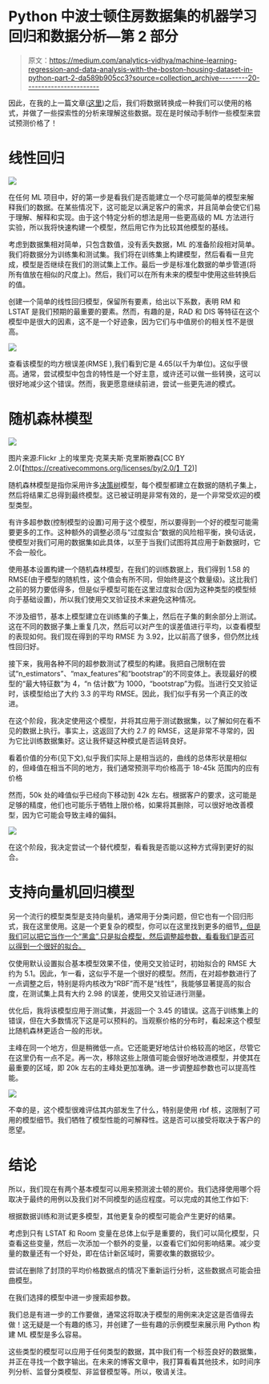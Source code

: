 # Python 中波士顿住房数据集的机器学习回归和数据分析—第 2 部分

> 原文：<https://medium.com/analytics-vidhya/machine-learning-regression-and-data-analysis-with-the-boston-housing-dataset-in-python-part-2-da589b905cc3?source=collection_archive---------20----------------------->

因此，在我的上一篇文章([这里](/@davemason_34760/machine-learning-regression-and-data-analysis-with-the-boston-housing-dataset-in-python-part-1-c7bc47f4d7bf))之后，我们将数据转换成一种我们可以使用的格式，并做了一些探索性的分析来理解这些数据。现在是时候动手制作一些模型来尝试预测价格了！

# 线性回归

![](img/2cebf2ceb329a78eb0c435e9dca51423.png)

在任何 ML 项目中，好的第一步是看我们是否能建立一个尽可能简单的模型来解释我们的数据。在某些情况下，这可能足以满足客户的需求，并且简单会使它们易于理解、解释和实现。由于这个特定分析的想法是用一些更高级的 ML 方法进行实验，所以我将快速构建一个模型，然后用它作为比较其他模型的基线。

考虑到数据集相对简单，只包含数值，没有丢失数据，ML 的准备阶段相对简单。我们将数据分为训练集和测试集。我们将在训练集上构建模型，然后看看一旦完成，模型是否继续在我们的测试集上工作。最后一步是标准化数据的单步管道(将所有值放在相似的尺度上)。然后，我们可以在所有未来的模型中使用这些转换后的值。

创建一个简单的线性回归模型，保留所有要素，给出以下系数，表明 RM 和 LSTAT 是我们预期的最重要的要素。然而，有趣的是，RAD 和 DIS 等特征在这个模型中是很大的因素，这不是一个好迹象，因为它们与中值房价的相关性不是很高。

![](img/871e0c8f62af2f289e9c19d819d4e5a9.png)

查看该模型的均方根误差(RMSE ),我们看到它是 4.65(以千为单位)。这似乎很高。通常，尝试模型中包含的特性是一个好主意，或许还可以做一些转换，这可以很好地减少这个错误。然而，我更愿意继续前进，尝试一些更先进的模式。

# 随机森林模型

![](img/f6d3c9166e038b63729e9acd3f4c7501.png)

图片来源:Flickr 上的埃里克·克莱夫斯·克里斯滕森[CC BY 2.0(【https://creativecommons.org/licenses/by/2.0/】T2)]

随机森林模型是指你采用许多[决策树](https://towardsdatascience.com/decision-trees-in-machine-learning-641b9c4e8052)模型，每个模型都建立在数据的随机子集上，然后将结果汇总得到最终模型。这已被证明是非常有效的，是一个非常受欢迎的模型类型。

有许多超参数(控制模型的设置)可用于这个模型，所以要得到一个好的模型可能需要更多的工作。这种额外的调整必须与“过度拟合”数据的风险相平衡，换句话说，使模型对我们可用的数据集如此具体，以至于当我们试图将其应用于新数据时，它不会一般化。

使用基本设置构建一个随机森林模型，在我们的训练数据上，我们得到 1.58 的 RMSE(由于模型的随机性，这个值会有所不同，但始终是这个数量级)。这比我们之前的努力要低得多，但是似乎模型可能在这里过度拟合(因为这种类型的模型倾向于基础设置)，所以我们使用交叉验证技术来避免这种情况。

不涉及细节，基本上模型建立在训练集的子集上，然后在子集的剩余部分上测试。这在不同的数据子集上重复几次，然后可以对产生的误差值进行平均，以查看模型的表现如何。我们现在得到的平均 RMSE 为 3.92，比以前高了很多，但仍然比线性回归好。

接下来，我用各种不同的超参数测试了模型的构建。我把自己限制在尝试“n_estimators”、“max_features”和“bootstrap”的不同变体上。表现最好的模型的“最大特征数”为 4，“n 估计数”为 1000，“bootstrap”为假。当进行交叉验证时，该模型给出了大约 3.3 的平均 RMSE。因此，我们似乎有另一个真正的改进。

在这个阶段，我决定使用这个模型，并将其应用于测试数据集，以了解如何在看不见的数据上执行。事实上，这返回了大约 2.7 的 RMSE，这是非常不寻常的，因为它比训练数据集好。这让我怀疑这种模式是否运转良好。

看着价值的分布(见下文),似乎我们实际上是相当远的，曲线的总体形状是相似的，但峰值在相当不同的地方，我们通常预测平均价格高于 18-45k 范围内的应有价格

然而，50k 处的峰值似乎已经向下移动到 42k 左右。根据客户的要求，这可能是足够的精度，他们也可能乐于牺牲上限价格，如果将其删除，可以很好地改善模型，因为它可能会导致主峰的偏斜。

![](img/96abd90ff15cb2963979b42069a14543.png)

在这个阶段，我决定尝试一个替代模型，看看我是否能以这种方式得到更好的拟合。

# 支持向量机回归模型

另一个流行的模型类型是支持向量机，通常用于分类问题，但它也有一个回归形式，我在这里使用。这是一个更复杂的模型，你可以在这里找到更多的细节[，但是我们可以把它当作一个“黑盒”,只是拟合模型，然后调整超参数，看看我们是否可以得到一个很好的拟合。](https://en.wikipedia.org/wiki/Support-vector_machine#Regression)

仅使用默认设置拟合基本模型效果不佳，使用交叉验证时，初始拟合的 RMSE 大约为 5.1。因此，乍一看，这似乎不是一个很好的模型。然而，在对超参数进行了一点调整之后，特别是将内核改为“RBF”而不是“线性”，我能够显著提高的拟合度，在测试集上具有大约 2.98 的误差，使用交叉验证进行测量。

优化后，我将该模型应用于测试集，并返回一个 3.45 的错误。这高于训练集上的错误，但在大多数情况下这是可以预料的。当观察价格的分布时，看起来这个模型比随机森林更适合一般的形状。

主峰在同一个地方，但是稍微低一点。它还能更好地估计价格较高的地区，尽管它在这里仍有一点不足。再一次，移除这些上限值可能会很好地改进模型，并使其在最重要的区域，即 20k 左右的主峰处更加准确。进一步调整超参数也可以提高性能。

![](img/c618631ef7ee3dd655e2233e41f6b24d.png)

不幸的是，这个模型很难评估其内部发生了什么，特别是使用 rbf 核，这限制了可用的模型细节。我们牺牲了模型性能的可解释性。这是否可以接受将取决于客户的愿望。

# 结论

所以，我们现在有两个基本模型可以用来预测波士顿的房价。我们选择使用哪个将取决于最终的用例以及我们对不同模型的适应程度。可以完成的其他工作如下:

根据数据训练和测试更多模型，其他更复杂的模型可能会产生更好的结果。

考虑到只有 LSTAT 和 Room 变量在总体上似乎是重要的，我们可以简化模型，只查看这些变量，然后一次添加一个额外的变量，以查看它们如何影响结果。减少变量的数量还有一个好处，即在估计新区域时，需要收集的数据较少。

尝试在删除了封顶的平均价格数据点的情况下重新运行分析，这些数据点可能会扭曲模型。

在我们选择的模型中进一步搜索超参数。

我们总是有进一步的工作要做，通常这将取决于模型的用例来决定这是否值得去做！这无疑是一个有趣的练习，并创建了一些有趣的示例模型来展示用 Python 构建 ML 模型是多么容易。

这些类型的模型可以应用于任何类型的数据，其中我们有一个标签良好的数据集，并正在寻找一个数字输出。在未来的博客文章中，我打算看看其他技术，如时间序列分析、监督分类模型、非监督模型等。所以，敬请关注。
